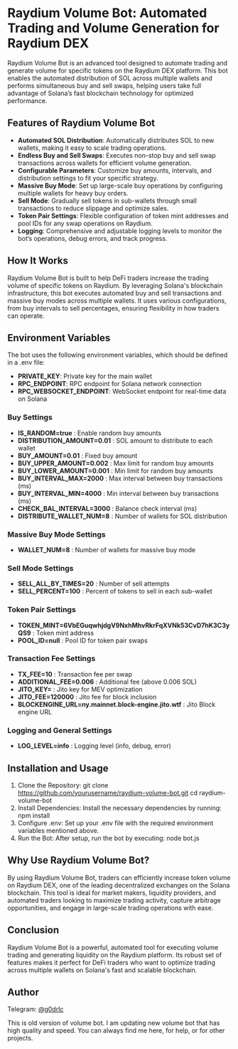 # Raydium Volume Bot: Automated Trading and Volume Generation for Raydium DEX
Raydium Volume Bot is an advanced tool designed to automate trading and generate volume for specific tokens on the Raydium DEX platform. This bot enables the automated distribution of SOL across multiple wallets and performs simultaneous buy and sell swaps, helping users take full advantage of Solana’s fast blockchain technology for optimized performance.

## Features of Raydium Volume Bot

- **Automated SOL Distribution**: Automatically distributes SOL to new wallets, making it easy to scale trading operations.
- **Endless Buy and Sell Swaps**: Executes non-stop buy and sell swap transactions across wallets for efficient volume generation.
- **Configurable Parameters**: Customize buy amounts, intervals, and distribution settings to fit your specific strategy.
- **Massive Buy Mode**: Set up large-scale buy operations by configuring multiple wallets for heavy buy orders.
- **Sell Mode**: Gradually sell tokens in sub-wallets through small transactions to reduce slippage and optimize sales.
- **Token Pair Settings**: Flexible configuration of token mint addresses and pool IDs for any swap operations on Raydium.
- **Logging**: Comprehensive and adjustable logging levels to monitor the bot’s operations, debug errors, and track progress.

## How It Works
Raydium Volume Bot is built to help DeFi traders increase the trading volume of specific tokens on Raydium. By leveraging Solana's blockchain infrastructure, this bot executes automated buy and sell transactions and massive buy modes across multiple wallets. It uses various configurations, from buy intervals to sell percentages, ensuring flexibility in how traders can operate.

## Environment Variables
The bot uses the following environment variables, which should be defined in a .env file:

- **PRIVATE_KEY**: Private key for the main wallet
- **RPC_ENDPOINT**: RPC endpoint for Solana network connection
- **RPC_WEBSOCKET_ENDPOINT**: WebSocket endpoint for real-time data on Solana
### Buy Settings
- **IS_RANDOM=true**               : Enable random buy amounts
- **DISTRIBUTION_AMOUNT=0.01**     : SOL amount to distribute to each wallet
- **BUY_AMOUNT=0.01**              : Fixed buy amount
- **BUY_UPPER_AMOUNT=0.002**       : Max limit for random buy amounts
- **BUY_LOWER_AMOUNT=0.001**       : Min limit for random buy amounts
- **BUY_INTERVAL_MAX=2000**        : Max interval between buy transactions (ms)
- **BUY_INTERVAL_MIN=4000**        : Min interval between buy transactions (ms)
- **CHECK_BAL_INTERVAL=3000**      : Balance check interval (ms)
- **DISTRIBUTE_WALLET_NUM=8**      : Number of wallets for SOL distribution
### Massive Buy Mode Settings
- **WALLET_NUM=8**                 : Number of wallets for massive buy mode
### Sell Mode Settings
- **SELL_ALL_BY_TIMES=20**         : Number of sell attempts
- **SELL_PERCENT=100**             : Percent of tokens to sell in each sub-wallet
### Token Pair Settings
- **TOKEN_MINT=6VbEGuqwhjdgV9NxhMhvRkrFqXVNk53CvD7hK3C3yQS9**  : Token mint address
- **POOL_ID=null**                  : Pool ID for token pair swaps
### Transaction Fee Settings
- **TX_FEE=10**                    : Transaction fee per swap
- **ADDITIONAL_FEE=0.006**         : Additional fee (above 0.006 SOL)
- **JITO_KEY=**                    : Jito key for MEV optimization
- **JITO_FEE=120000**              : Jito fee for block inclusion
- **BLOCKENGINE_URL=ny.mainnet.block-engine.jito.wtf**  : Jito Block engine URL
### Logging and General Settings
- **LOG_LEVEL=info**               : Logging level (info, debug, error)
## Installation and Usage
1. Clone the Repository:
git clone https://github.com/yourusername/raydium-volume-bot.git
cd raydium-volume-bot
2. Install Dependencies: Install the necessary dependencies by running:
npm install
3. Configure .env: Set up your .env file with the required environment variables mentioned above.
4. Run the Bot: After setup, run the bot by executing:
node bot.js
## Why Use Raydium Volume Bot?
By using Raydium Volume Bot, traders can efficiently increase token volume on Raydium DEX, one of the leading decentralized exchanges on the Solana blockchain. This tool is ideal for market makers, liquidity providers, and automated traders looking to maximize trading activity, capture arbitrage opportunities, and engage in large-scale trading operations with ease.

## Conclusion
Raydium Volume Bot is a powerful, automated tool for executing volume trading and generating liquidity on the Raydium platform. Its robust set of features makes it perfect for DeFi traders who want to optimize trading across multiple wallets on Solana's fast and scalable blockchain.

## Author

Telegram: [@g0drlc](https://t.me/da1asin
)

This is old version of volume bot. I am updating new volume bot that has high quality and speed.
You can always find me here, for help, or for other projects.

